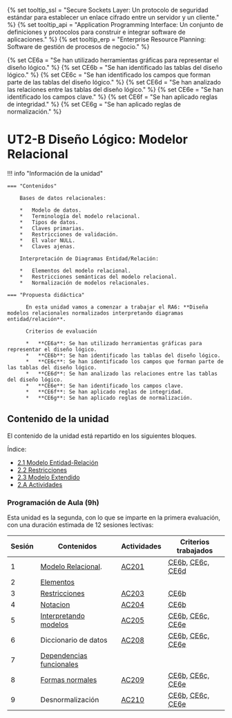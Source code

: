 {% set tooltip_ssl = "Secure Sockets Layer: Un protocolo de seguridad estándar para establecer un enlace cifrado entre un servidor y un cliente." %}
{% set tooltip_api = "Application Programming Interface: Un conjunto de definiciones y protocolos para construir e integrar software de aplicaciones." %}
{% set tooltip_erp = "Enterprise Resource Planning: Software de gestión de procesos de negocio." %}

{% set CE6a = "Se han utilizado herramientas gráficas para representar el diseño lógico." %}
{% set CE6b = "Se han identificado las tablas del diseño lógico." %}
{% set CE6c = "Se han identificado los campos que forman parte de las tablas del diseño lógico." %}
{% set CE6d = "Se han analizado las relaciones entre las tablas del diseño lógico." %}
{% set CE6e = "Se han identificado los campos clave." %}
{% set CE6f = "Se han aplicado reglas de integridad." %}
{% set CE6g = "Se han aplicado reglas de normalización." %}

# UT2-B **Diseño Lógico: Modelor Relacional**

!!! info "Información de la unidad"

    === "Contenidos"

        Bases de datos relacionales:

        *   Modelo de datos.
        *   Terminología del modelo relacional.
        *   Tipos de datos.
        *   Claves primarias.
        *   Restricciones de validación.
        *   El valor NULL.
        *   Claves ajenas.

        Interpretación de Diagramas Entidad/Relación:

        *   Elementos del modelo relacional.
        *   Restricciones semánticas del modelo relacional.
        *   Normalización de modelos relacionales.

    === "Propuesta didáctica"

          En esta unidad vamos a comenzar a trabajar el RA6: **Diseña modelos relacionales normalizados interpretando diagramas entidad/relación**.

          Criterios de evaluación

          *   **CE6a**: Se han utilizado herramientas gráficas para representar el diseño lógico.
          *   **CE6b**: Se han identificado las tablas del diseño lógico.
          *   **CE6c**: Se han identificado los campos que forman parte de las tablas del diseño lógico.
          *   **CE6d**: Se han analizado las relaciones entre las tablas del diseño lógico.
          *   **CE6e**: Se han identificado los campos clave.
          *   **CE6f**: Se han aplicado reglas de integridad.
          *   **CE6g**: Se han aplicado reglas de normalización.



## **Contenido de la unidad**

El contenido de la unidad está repartido en los siguientes bloques.

Índice:

- [2.1 Modelo Entidad-Relación](./2.1-ModeloER.md)
- [2.2 Restricciones](./2.2-Restricciones.md)
- [2.3 Modelo Extendido](./2.3-Modelo-extendido.md)
- [2.A Actividades](./2.A-Actividades.md)


### Programación de Aula (9h)

  Esta unidad es la segunda, con lo que se imparte en la primera evaluación, con una duración estimada de 12 sesiones lectivas:

  | Sesión | Contenidos | Actividades | Criterios trabajados |
  | --- | --- | --- | --- |
  | 1 | [Modelo Relacional](2.1-ModeloER.md#2-el-modelo-entidad-relación). | [AC201](./2.A-Actividades.md#ac201-rabd6--ce6b-ce6c) | <abbr title="{{ CE6b }}">CE6b</abbr>, <abbr title="{{ CE6c }}">CE6c</abbr>, <abbr title="{{ CE6d }}">CE6d</abbr> |
  | 2 | [Elementos](2.1-ModeloER.md#️entidades) |  |  |
  | 3 | [Restricciones](2.1-ModeloER.md#relaciones) | [AC203](./2.A-Actividades.md#ac203-rabd6--ce6d) | <abbr title="{{ CE6b }}">CE6b</abbr> |
  | 4 | [Notacion](2.1-ModeloER.md#atributos) | [AC204](./2.A-Actividades.md#ac204-rabd6--ce6d) | <abbr title="{{ CE6b }}">CE6b</abbr> |
  | 5 | [Interpretando modelos](2.1-ModeloER.md#identificadores) | [AC205](./2.A-Actividades.md#ac205-rabd6--ce6b-ce6c-ce6e) | <abbr title="{{ CE6b }}">CE6b</abbr>, <abbr title="{{ CE6c }}">CE6c</abbr>, <abbr title="{{ CE6e }}">CE6e</abbr> |
  | 6 | Diccionario de datos | [AC208](./2.A-Actividades.md#ac208-rabd6--ce6b-ce6c-ce6e) | <abbr title="{{ CE6b }}">CE6b</abbr>, <abbr title="{{ CE6c }}">CE6c</abbr>, <abbr title="{{ CE6e }}">CE6e</abbr> |
  | 7 | [Dependencias funcionales](./2.2-Restricciones.md#22-restricciones) |  |  |
  | 8 | [Formas normales](./2.3-Modelo-extendido.md#23-el-modelo-entidad-relación-extendido) | [AC209](./2.A-Actividades.md#ac209-rabd6--ce6b-ce6c-ce6e) | <abbr title="{{ CE6b }}">CE6b</abbr>, <abbr title="{{ CE6c }}">CE6c</abbr>, <abbr title="{{ CE6e }}">CE6e</abbr> |
  | 9 | Desnormalización | [AC210](./2.A-Actividades.md#ac210-rabd6--ce6b-ce6c-ce6e) | <abbr title="{{ CE6b }}">CE6b</abbr>, <abbr title="{{ CE6c }}">CE6c</abbr>, <abbr title="{{ CE6e }}">CE6e</abbr> |
